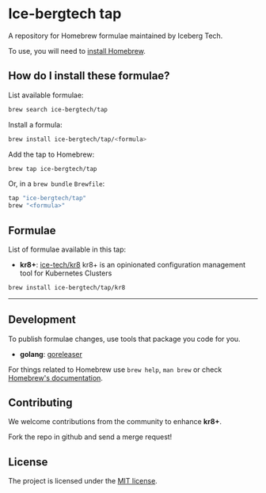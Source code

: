 # Ice-bergtech tap

A repository for Homebrew formulae maintained by Iceberg Tech.

To use, you will need to [install Homebrew](https://docs.brew.sh/Installation).

## How do I install these formulae?

List available formulae:

```sh
brew search ice-bergtech/tap
```

Install a formula:

```sh
brew install ice-bergtech/tap/<formula>
```

Add the tap to Homebrew:

```sh
brew tap ice-bergtech/tap
```

Or, in a `brew bundle` `Brewfile`:

```ruby
tap "ice-bergtech/tap"
brew "<formula>"
```

## Formulae

List of formulae available in this tap:

- **kr8+**: [ice-tech/kr8](https://github.com/ice-tech/kr8) kr8+ is an opinionated configuration management tool for Kubernetes Clusters

```sh
brew install ice-bergtech/tap/kr8
```

---

## Development

To publish formulae changes, use tools that package you code for you.

* **golang**: [goreleaser](https://goreleaser.com/quick-start/)

For things related to Homebrew use `brew help`, `man brew` or check [Homebrew's documentation](https://docs.brew.sh).

## Contributing

We welcome contributions from the community to enhance **kr8+**.

Fork the repo in github and send a merge request!

## License

The project is licensed under the [MIT license](LICENSE).
